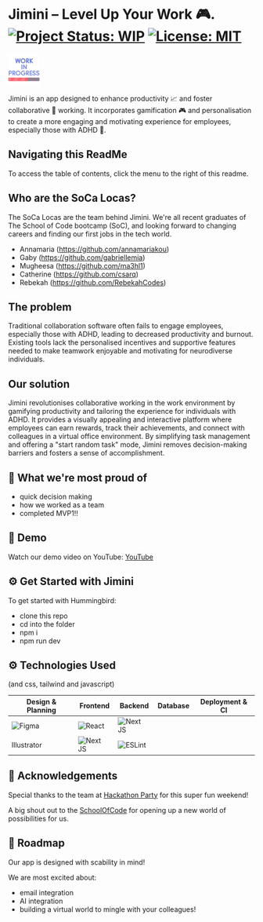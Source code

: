 # Jimini – Level Up Your Work 🎮.  [![Project Status: WIP](https://img.shields.io/badge/Project%20Status-WIP-yellow.svg)](https://shields.io/) [![License: MIT](https://img.shields.io/badge/License-MIT-blue.svg)](https://opensource.org/licenses/MIT)

![WIP](https://github.com/sprintstars/hummingbird/blob/readme/public/images/readme/work-in-progress.png)

Jimini is an app designed to enhance productivity 📈 and foster collaborative 👥 working. It incorporates gamification 🎮 and personalisation to create a more engaging and motivating experience for employees, especially those with ADHD 🧠.

## Navigating this ReadMe

To access the table of contents, click the menu to the right of this readme.

## Who are the SoCa Locas?

The SoCa Locas are the team behind Jimini. We're all recent graduates of The School of Code bootcamp (SoC), and looking forward to changing careers and finding our first jobs in the tech world.

- Annamaria (https://github.com/annamariakou)
- Gaby (https://github.com/gabriellemia)
- Mugheesa (https://github.com/ma3hl1)
- Catherine (https://github.com/csarq)
- Rebekah (https://github.com/RebekahCodes)

## The problem 

Traditional collaboration software often fails to engage employees, especially those with ADHD, leading to decreased productivity and burnout. Existing tools lack the personalised incentives and supportive features needed to make teamwork enjoyable and motivating for neurodiverse individuals.

## Our solution 

Jimini revolutionises collaborative working in the work environment by gamifying productivity and tailoring the experience for individuals with ADHD. It provides a visually appealing and interactive platform where employees can earn rewards, track their achievements, and connect with colleagues in a virtual office environment. By simplifying task management and offering a "start random task" mode, Jimini removes decision-making barriers and fosters a sense of accomplishment.

## 🥳 What we're most proud of

- quick decision making
- how we worked as a team
- completed MVP1!!

## 📝 Demo

Watch our demo video on YouTube: [YouTube](https://www.youtube.com/watch?v=3wBzH0nIvk8&ab_channel=AnnamariaKoutsoras)

## ⚙️ Get Started with Jimini

To get started with Hummingbird:
- clone this repo
- cd into the folder
- npm i
- npm run dev

## ⚙️ Technologies Used  

(and css, tailwind and javascript)

| Design & Planning                                                                                         | Frontend                                                                                                                 | Backend                                                                                                                  | Database                                                                                                             | Deployment & CI                                                                                                                       |
| --------------------------------------------------------------------------------------------------------- | ------------------------------------------------------------------------------------------------------------------------ | ------------------------------------------------------------------------------------------------------------------------ | -------------------------------------------------------------------------------------------------------------------- | ------------------------------------------------------------------------------------------------------------------------------------- |
| ![Figma](https://img.shields.io/badge/figma-%23F24E1E.svg?style=for-the-badge&logo=figma&logoColor=white) | ![React](https://img.shields.io/badge/react-%2320232a.svg?style=for-the-badge&logo=react&logoColor=%2361DAFB)            |   ![Next JS](https://img.shields.io/badge/Next-black?style=for-the-badge&logo=next.js&logoColor=white)                 |  |                           |
| Illustrator                                                                                           | ![Next JS](https://img.shields.io/badge/Next-black?style=for-the-badge&logo=next.js&logoColor=white)                     |   ![ESLint](https://img.shields.io/badge/ESLint-4B3263?style=for-the-badge&logo=eslint&logoColor=white)                     |           |  |
                                                                                                                                                                                                                                                                               

## 💖 Acknowledgements

Special thanks to the team at [Hackathon Party](https://www.hackathonparty.com/) for this super fun weekend!

A big shout out to the [SchoolOfCode](https://github.com/SchoolOfCode) for opening up a new world of possibilities for us.



## 🧭 Roadmap

Our app is designed with scability in mind!

We are most excited about:

- email integration
- AI integration
- building a virtual world to mingle with your colleagues!

